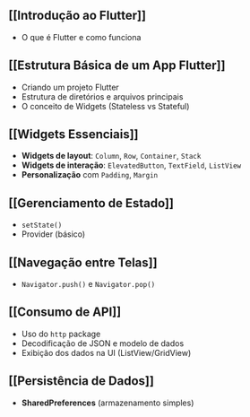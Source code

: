 ## [[Introdução ao Flutter]]
- O que é Flutter e como funciona
## [[Estrutura Básica de um App Flutter]]
- Criando um projeto Flutter
- Estrutura de diretórios e arquivos principais
- O conceito de Widgets (Stateless vs Stateful)

## [[Widgets Essenciais]]
- **Widgets de layout**: `Column`, `Row`, `Container`, `Stack`
- **Widgets de interação**: `ElevatedButton`, `TextField`, `ListView`
- **Personalização** com `Padding`, `Margin`

## [[Gerenciamento de Estado]]
- `setState()`
- Provider (básico)

## [[Navegação entre Telas]]
- `Navigator.push()` e `Navigator.pop()`

## [[Consumo de API]]
- Uso do `http` package
- Decodificação de JSON e modelo de dados
- Exibição dos dados na UI (ListView/GridView)

## [[Persistência de Dados]]
- **SharedPreferences** (armazenamento simples)